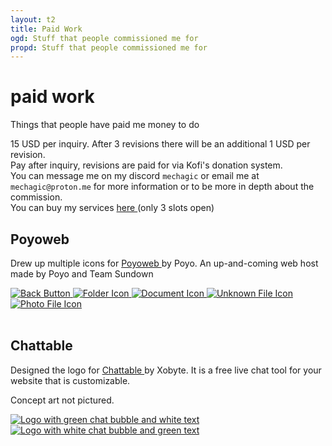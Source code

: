 ```yaml
---
layout: t2
title: Paid Work
ogd: Stuff that people commissioned me for
propd: Stuff that people commissioned me for
---
```



# paid work
Things that people have paid me money to do

15 USD per inquiry. After 3 revisions there will be an additional 1 USD per revision.<br>
Pay after inquiry, revisions are paid for via Kofi's donation system.<br>
You can message me on my discord `mechagic` or email me at `mechagic@proton.me` for more information or to be more in depth about the commission.<br>
You can buy my services [here <i class="ph ph-link"></i>](https://ko-fi.com/c/c6c2119f51) (only 3 slots open)

## Poyoweb
Drew up multiple icons for [Poyoweb <i class="ph ph-link"></i>](https://poyoweb.poyo.study/) by Poyo. An up-and-coming web host made by Poyo and Team Sundown 

<div class="gallery">
        <a href="/_pw/1poyoweb.webp" data-caption="Back Button">
            <img class="tramb" src="/_pw/1poyoweb.webp" alt="Back Button">
        </a>
        <a href="/_pw/2poyoweb.webp" data-caption="Folder Icon">
            <img class="tramb" src="/_pw/2poyoweb.webp" alt="Folder Icon">
        </a>
        <a href="/_pw/3poyoweb.webp" data-caption="Document Icon">
            <img class="tramb" src="/_pw/3poyoweb.webp" alt="Document Icon">
        </a>
        <a href="/_pw/4poyoweb.webp" data-caption="Unknown File Icon">
            <img class="tramb" src="/_pw/4poyoweb.webp" alt="Unknown File Icon">
        </a>
        <a href="/_pw/5poyoweb.webp" data-caption="Photo File Icon">
            <img class="tramb" src="/_pw/5poyoweb.webp" alt="Photo File Icon">
        </a>
</div>
<br>

## Chattable
Designed the logo for [Chattable <i class="ph ph-link"></i>](https://iframe.chat/) by Xobyte. It is a free live chat tool for your website that is customizable.

Concept art not pictured.

<div class="gallery">
        <a href="/_pw/1chattable.webp" data-caption="Logo with green chat bubble and white text">
            <img class="tramb" src="/_pw/1chattable.webp" alt="Logo with green chat bubble and white text">
        </a>
        <a href="/_pw/2chattable.webp" data-caption="Logo with white chat bubble and green text">
            <img class="tramb" src="/_pw/2chattable.webp" alt="Logo with white chat bubble and green text">
        </a>
</div>